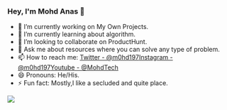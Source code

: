 ### Hey, I'm Mohd Anas 👋

- 🔭 I’m currently working on My Own Projects.
- 🌱 I’m currently learning about algorithm.
- 👯 I’m looking to collaborate on ProductHunt.
- 💬 Ask me about resources where you can solve any type of problem.
- 📫 How to reach me: [Twitter - @m0hd197](https://twitter.com/m0hd197)[Instagram - @m0hd197](https://www.instagram.com/m0hd197/)[Youtube - @MohdTech](https://www.youtube.com/c/MohdTech)
- 😄 Pronouns: He/His.
- ⚡ Fun fact: Mostly,I like a secluded and quite place.



<img src="https://github-readme-stats.vercel.app/api?username=m0hd197&&show_icons=true&title_color=ffffff&icon_color=bb2acf&text_color=daf7dc&bg_color=151515"/>

